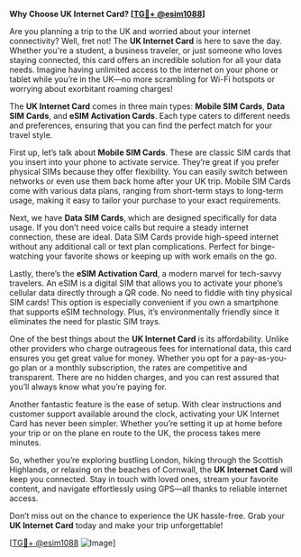 **Why Choose UK Internet Card? [[TG💪+ @esim1088](https://t.me/s/esim1088)]**

Are you planning a trip to the UK and worried about your internet connectivity? Well, fret not! The **UK Internet Card** is here to save the day. Whether you're a student, a business traveler, or just someone who loves staying connected, this card offers an incredible solution for all your data needs. Imagine having unlimited access to the internet on your phone or tablet while you’re in the UK—no more scrambling for Wi-Fi hotspots or worrying about exorbitant roaming charges!

The **UK Internet Card** comes in three main types: **Mobile SIM Cards**, **Data SIM Cards**, and **eSIM Activation Cards**. Each type caters to different needs and preferences, ensuring that you can find the perfect match for your travel style.

First up, let’s talk about **Mobile SIM Cards**. These are classic SIM cards that you insert into your phone to activate service. They’re great if you prefer physical SIMs because they offer flexibility. You can easily switch between networks or even use them back home after your UK trip. Mobile SIM Cards come with various data plans, ranging from short-term stays to long-term usage, making it easy to tailor your purchase to your exact requirements.

Next, we have **Data SIM Cards**, which are designed specifically for data usage. If you don’t need voice calls but require a steady internet connection, these are ideal. Data SIM Cards provide high-speed internet without any additional call or text plan complications. Perfect for binge-watching your favorite shows or keeping up with work emails on the go.

Lastly, there’s the **eSIM Activation Card**, a modern marvel for tech-savvy travelers. An eSIM is a digital SIM that allows you to activate your phone’s cellular data directly through a QR code. No need to fiddle with tiny physical SIM cards! This option is especially convenient if you own a smartphone that supports eSIM technology. Plus, it’s environmentally friendly since it eliminates the need for plastic SIM trays.

One of the best things about the **UK Internet Card** is its affordability. Unlike other providers who charge outrageous fees for international data, this card ensures you get great value for money. Whether you opt for a pay-as-you-go plan or a monthly subscription, the rates are competitive and transparent. There are no hidden charges, and you can rest assured that you’ll always know what you’re paying for.

Another fantastic feature is the ease of setup. With clear instructions and customer support available around the clock, activating your UK Internet Card has never been simpler. Whether you’re setting it up at home before your trip or on the plane en route to the UK, the process takes mere minutes.

So, whether you’re exploring bustling London, hiking through the Scottish Highlands, or relaxing on the beaches of Cornwall, the **UK Internet Card** will keep you connected. Stay in touch with loved ones, stream your favorite content, and navigate effortlessly using GPS—all thanks to reliable internet access.

Don’t miss out on the chance to experience the UK hassle-free. Grab your **UK Internet Card** today and make your trip unforgettable! 

[[TG💪+ @esim1088](https://t.me/s/esim1088) ![Image](https://i.postimg.cc/Y0z9fWf4/image.png)]